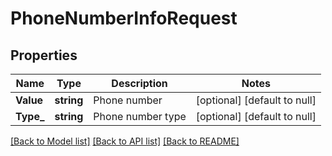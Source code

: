 # PhoneNumberInfoRequest

## Properties
Name | Type | Description | Notes
------------ | ------------- | ------------- | -------------
**Value** | **string** | Phone number | [optional] [default to null]
**Type_** | **string** | Phone number type | [optional] [default to null]

[[Back to Model list]](../README.md#documentation-for-models) [[Back to API list]](../README.md#documentation-for-api-endpoints) [[Back to README]](../README.md)


